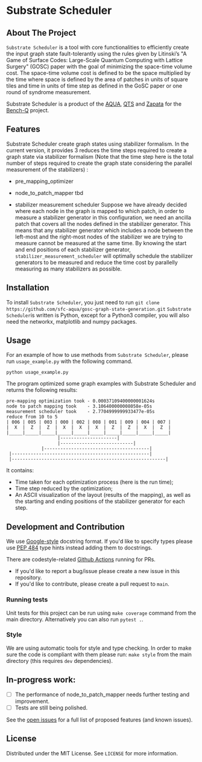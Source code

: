 # Substrate Scheduler

## About The Project

`Substrate Scheduler` is a tool with core functionalities to efficiently create the input graph state fault-tolerantly using the rules given by Litinski’s "A Game of Surface Codes: Large-Scale Quantum Computing with Lattice Surgery" (GOSC) paper with the goal of minimizing the space-time volume cost.  The space-time volume cost is defined to be the space multiplied by the time where space is defined by the area of patches in units of square tiles and time in units of time step as defined in the GoSC paper or one round of syndrome measurement. 

Substrate Scheduler is a product of the [AQUA](https://aqua.sfc.wide.ad.jp/), [QTS](https://quantumts.org) and [Zapata](https://www.zapatacomputing.com) for the [Bench-Q](https://quantumts.org/bench-q/) project.

<!---
- core functionalities required to run experiments, such as the `Circuit` class.
- interfaces for implementing other Orquestra modules, such as quantum backends.
- basic data structures and functions for quantum computing.
--->

## Features
Substrate Scheduler create graph states using stabilizer formalism. In the current version, it provides 3 reduces the time steps required to create a graph state via stabilizer formalism (Note that the time step here is the total number of steps required to create the graph state considering the parallel measurement of the stabilizers) :
- pre_mapping_optimizer

- node_to_patch_mapper
tbd
- stabilizer measurement scheduler
Suppose we have already decided where each node in the graph is mapped to which patch, in order to measure a stabilizer generator in this configuration, we need an ancilla patch that covers all the nodes defined in the stabilizer generator. This means that any stabilizer generator which includes a node between the left-most and the right-most nodes of the stabilizer we are trying to measure cannot be measured at the same time. 
By knowing the start and end positions of each stabilizer generator, `stabilizer_measurement_scheduler` will optimally schedule the stabilizer generators to be measured and reduce the time cost by parallelly measuring as many stabilizers as possible.


## Installation

<!---Even though it's intended to be used with Orquestra, `orquestra-quantum` can be also used as a standalone Python module.
To install it, you just need to run `pip install .` from the main directory.--->

To install `Substrate Scheduler`, you just need to run `git clone https://github.com/sfc-aqua/gosc-graph-state-generation.git` 
`Substrate Scheduler`is written is Python, except for a Python3 compiler, you will also need the networkx, matplotlib and numpy packages.

## Usage
<!---
Here's an example of how to use methods from `orquestra-quantum` to run a circuit locally. The program runs a circuit with a single Hadamard gate 100 times and returns the results:

```python
from orquestra.quantum.circuits import H, Circuit
from orquestra.quantum.symbolic_simulator import SymbolicSimulator

def orquestra_quantum_example_function()
    circ = Circuit([H(0)])
    sim = SymbolicSimulator()
    nsamples = 100
    measurements = sim.run_circuit_and_measure(circ, nsamples)
    return measurements.get_counts()
```
--->
For an example of how to use methods from `Substrate Scheduler`, please run `usage_example.py` with the following command. 
```
python usage_example.py
```
The program optimized some graph examples with Substrate Scheduler and returns the following results:

```
pre-mapping optimization took - 0.00037109400000001624s
node to patch mapping took    - 3.106400000008058e-05s
measurement scheduler took    - 2.7704999999933477e-05s
reduce from 10 to 5
| 006 | 005 | 003 | 000 | 002 | 008 | 001 | 009 | 004 | 007 |
|  X  |  Z  |  Z  |  X  |  X  |  X  |  Z  |  Z  |  X  |  Z  |
|_____|_____|_____|_____|_____|_____|_____|_____|_____|_____|
                   |---------------------|
                   |---------------------------|
             |---------------------------------------|
 |---------------------------------------------------|
 |---------------------------------------------------------|
```
It contains:
- Time taken for each optimization process (here is the run time);
- Time step reduced by the optimization;
- An ASCII visualization of the layout (results of the mapping), as well as the starting and ending positions of the stabilizer generator for each step. 

## Development and Contribution

<!---To install the development version, run `pip install -e '.[dev]'` from the main directory. (if using MacOS, you will need single quotes around the []. If using windows, or Linux, you might not need the quotes).--->

We use [Google-style](https://sphinxcontrib-napoleon.readthedocs.io/en/latest/example_google.html) docstring format. If you'd like to specify types please use [PEP 484](https://www.python.org/dev/peps/pep-0484/) type hints instead adding them to docstrings.

There are codestyle-related [Github Actions](.github/workflows/style.yml) running for PRs. 

- If you'd like to report a bug/issue please create a new issue in this repository.
- If you'd like to contribute, please create a pull request to `main`.

### Running tests

Unit tests for this project can be run using `make coverage` command from the main directory.
Alternatively you can also run `pytest .`.

### Style

We are using automatic tools for style and type checking. In order to make sure the code is compliant with them please run: `make style` from the main directory (this requires `dev` dependencies).

<!---## Explain visualization techniques

### ascii visualization

### pictures
--->

## In-progress work:

- [ ] The performance of node_to_patch_mapper needs further testing and improvement.
- [ ] Tests are still being polished.

See the [open issues](https://github.com/sfc-aqua/gosc-graph-state-generation/issues) for a full list of proposed features (and known issues).

## License
Distributed under the MIT License. See `LICENSE` for more information.
